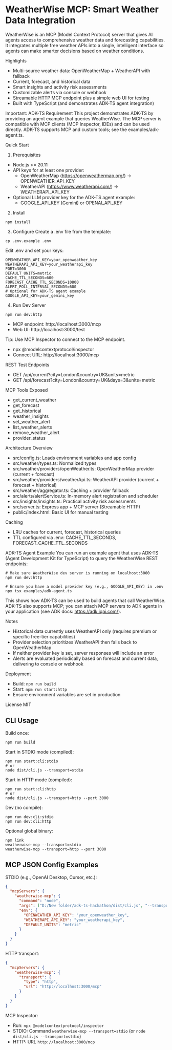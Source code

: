 # WeatherWise MCP: Smart Weather Data Integration

WeatherWise is an MCP (Model Context Protocol) server that gives AI agents access to comprehensive weather data and forecasting capabilities. It integrates multiple free weather APIs into a single, intelligent interface so agents can make smarter decisions based on weather conditions.

Highlights
- Multi-source weather data: OpenWeatherMap + WeatherAPI with fallback
- Current, forecast, and historical data
- Smart insights and activity risk assessments
- Customizable alerts via console or webhook
- Streamable HTTP MCP endpoint plus a simple web UI for testing
- Built with TypeScript (and demonstrates ADK-TS agent integration)

Important: ADK-TS Requirement
This project demonstrates ADK-TS by providing an agent example that queries WeatherWise. The MCP server is compatible with MCP clients (MCP Inspector, IDEs) and can be used directly. ADK-TS supports MCP and custom tools; see the examples/adk-agent.ts.

Quick Start
1) Prerequisites
- Node.js >= 20.11
- API keys for at least one provider:
  - OpenWeatherMap (https://openweathermap.org/) -> OPENWEATHER_API_KEY
  - WeatherAPI (https://www.weatherapi.com/) -> WEATHERAPI_API_KEY
- Optional LLM provider key for the ADK-TS agent example:
  - GOOGLE_API_KEY (Gemini) or OPENAI_API_KEY

2) Install
```
npm install
```

3) Configure
Create a .env file from the template:
```
cp .env.example .env
```
Edit .env and set your keys:
```
OPENWEATHER_API_KEY=your_openweather_key
WEATHERAPI_API_KEY=your_weatherapi_key
PORT=3000
DEFAULT_UNITS=metric
CACHE_TTL_SECONDS=600
FORECAST_CACHE_TTL_SECONDS=10800
ALERT_POLL_INTERVAL_SECONDS=600
# Optional for ADK-TS agent example
GOOGLE_API_KEY=your_gemini_key
```

4) Run Dev Server
```
npm run dev:http
```
- MCP endpoint: http://localhost:3000/mcp
- Web UI: http://localhost:3000/test

Tip: Use MCP Inspector to connect to the MCP endpoint.
- npx @modelcontextprotocol/inspector
- Connect URL: http://localhost:3000/mcp

REST Test Endpoints
- GET /api/current?city=London&country=UK&units=metric
- GET /api/forecast?city=London&country=UK&days=3&units=metric

MCP Tools Exposed
- get_current_weather
- get_forecast
- get_historical
- weather_insights
- set_weather_alert
- list_weather_alerts
- remove_weather_alert
- provider_status

Architecture Overview
- src/config.ts: Loads environment variables and app config
- src/weather/types.ts: Normalized types
- src/weather/providers/openWeather.ts: OpenWeatherMap provider (current + forecast)
- src/weather/providers/weatherApi.ts: WeatherAPI provider (current + forecast + historical)
- src/weather/aggregator.ts: Caching + provider fallback
- src/alerts/alertService.ts: In-memory alert registration and scheduler
- src/insights/insights.ts: Practical activity risk assessments
- src/server.ts: Express app + MCP server (Streamable HTTP)
- public/index.html: Basic UI for manual testing

Caching
- LRU caches for current, forecast, historical queries
- TTL configured via .env: CACHE_TTL_SECONDS, FORECAST_CACHE_TTL_SECONDS

ADK-TS Agent Example
You can run an example agent that uses ADK-TS (Agent Development Kit for TypeScript) to query the WeatherWise REST endpoints:
```
# Make sure WeatherWise dev server is running on localhost:3000
npm run dev:http

# Ensure you have a model provider key (e.g., GOOGLE_API_KEY) in .env
npx tsx examples/adk-agent.ts
```
This shows how ADK-TS can be used to build agents that call WeatherWise. ADK-TS also supports MCP; you can attach MCP servers to ADK agents in your application (see ADK docs: https://adk.iqai.com/).

Notes
- Historical data currently uses WeatherAPI only (requires premium or specific free-tier capabilities)
- Provider selection prioritizes WeatherAPI then falls back to OpenWeatherMap
- If neither provider key is set, server responses will include an error
- Alerts are evaluated periodically based on forecast and current data, delivering to console or webhook

Deployment
- Build: `npm run build`
- Start: `npm run start:http`
- Ensure environment variables are set in production

License
MIT

## CLI Usage

Build once:
```
npm run build
```

Start in STDIO mode (compiled):
```
npm run start:cli:stdio
# or
node dist/cli.js --transport=stdio
```

Start in HTTP mode (compiled):
```
npm run start:cli:http
# or
node dist/cli.js --transport=http --port 3000
```

Dev (no compile):
```
npm run dev:cli:stdio
npm run dev:cli:http
```

Optional global binary:
```
npm link
weatherwise-mcp --transport=stdio
weatherwise-mcp --transport=http --port 3000
```

## MCP JSON Config Examples

STDIO (e.g., OpenAI Desktop, Cursor, etc.):
```json
{
  "mcpServers": {
    "weatherwise-mcp": {
      "command": "node",
      "args": ["D:/New folder/adk-ts-hackathon/dist/cli.js", "--transport=stdio"],
      "env": {
        "OPENWEATHER_API_KEY": "your_openweather_key",
        "WEATHERAPI_API_KEY": "your_weatherapi_key",
        "DEFAULT_UNITS": "metric"
      }
    }
  }
}
```

HTTP transport:
```json
{
  "mcpServers": {
    "weatherwise-mcp": {
      "transport": {
        "type": "http",
        "url": "http://localhost:3000/mcp"
      }
    }
  }
}
```

MCP Inspector:
- Run: `npx @modelcontextprotocol/inspector`
- STDIO: Command `weatherwise-mcp --transport=stdio` (or `node dist/cli.js --transport=stdio`)
- HTTP: URL `http://localhost:3000/mcp`